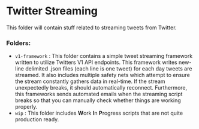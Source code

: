 # Twitter Streaming 

This folder will contain stuff related to streaming tweets from Twitter.

### Folders:
* `v1-framework` : This folder contains a simple tweet streaming framework written to utilize Twitters V1 API endpoints. This framework writes new-line delimited .json files (each line is one tweet) for each day tweets are streamed. It also includes multiple safety nets which attempt to ensure the stream constantly gathers data in real-time. If the stream unexpectedly breaks, it should automatically reconnect. Furthermore, this frameworks sends automated emails when the streaming script breaks so that you can manually check whether things are working properly. 
* `wip` : This folder includes **W**ork **I**n **P**rogress scripts that are not quite production ready.